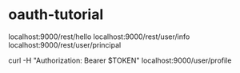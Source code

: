 # oauth-tutorial

localhost:9000/rest/hello
localhost:9000/rest/user/info
localhost:9000/rest/user/principal


curl -H "Authorization: Bearer $TOKEN" localhost:9000/user/profile
